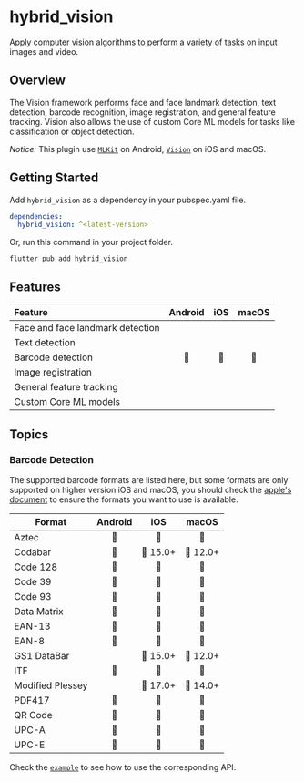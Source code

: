 # hybrid_vision

Apply computer vision algorithms to perform a variety of tasks on input images and video.

## Overview

The Vision framework performs face and face landmark detection, text detection, barcode 
recognition, image registration, and general feature tracking. Vision also allows the use 
of custom Core ML models for tasks like classification or object detection.

*Notice:* This plugin use [`MLKit`][1] on Android, [`Vision`][2] on iOS and macOS.

## Getting Started

Add `hybrid_vision` as a dependency in your pubspec.yaml file.

``` yaml
dependencies:
  hybrid_vision: ^<latest-version>
```

Or, run this command in your project folder.

``` shell
flutter pub add hybrid_vision
```

## Features

|Feature|Android|iOS|macOS|
|:-|:-:|:-:|:-:|
|Face and face landmark detection||||
|Text detection||||
|Barcode detection|🙆|🙆|🙆|
|Image registration||||
|General feature tracking||||
|Custom Core ML models||||

## Topics

### Barcode Detection

The supported barcode formats are listed here, but some formats are only supported 
on higher version iOS and macOS, you should check the [apple's document][3] to ensure the formats 
you want to use is available.

|Format|Android|iOS|macOS|
|-|:-:|:-:|:-:|
|Aztec|🙆|🙆|🙆|
|Codabar|🙆|🙆 15.0+|🙆 12.0+|
|Code 128|🙆|🙆|🙆|
|Code 39|🙆|🙆|🙆|
|Code 93|🙆|🙆|🙆|
|Data Matrix|🙆|🙆|🙆|
|EAN-13|🙆|🙆|🙆|
|EAN-8|🙆|🙆|🙆|
|GS1 DataBar||🙆 15.0+|🙆 12.0+|
|ITF|🙆|🙆|🙆|
|Modified Plessey||🙆 17.0+|🙆 14.0+|
|PDF417|🙆|🙆|🙆|
|QR Code|🙆|🙆|🙆|
|UPC-A|🙆|🙆|🙆|
|UPC-E|🙆|🙆|🙆|

Check the [`example`][4] to see how to use the corresponding API.

[1]: https://developers.google.com/ml-kit
[2]: https://developer.apple.com/documentation/vision
[3]: https://developer.apple.com/documentation/vision/vnbarcodesymbology
[4]: example
